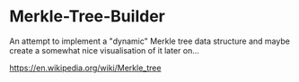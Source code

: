 # Merkle-Tree-Builder

An attempt to implement a "dynamic" Merkle tree data structure and maybe create a somewhat nice 
visualisation of it later on...

https://en.wikipedia.org/wiki/Merkle_tree
